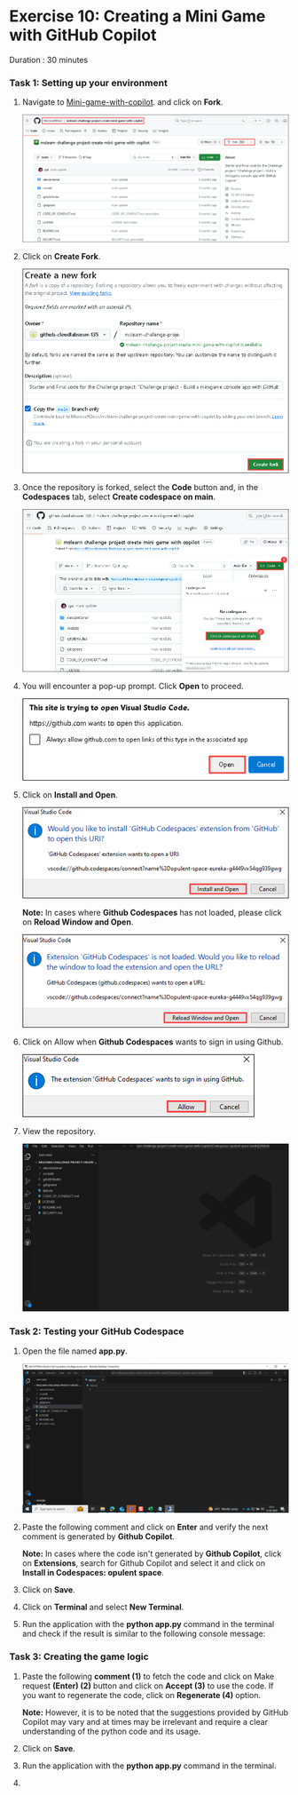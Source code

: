 # Exercise 10: Creating a Mini Game with GitHub Copilot

Duration : 30 minutes



### Task 1: Setting up your environment

1. Navigate to [Mini-game-with-copilot](https://github.com/MicrosoftDocs/mslearn-challenge-project-create-mini-game-with-copilot). and click on **Fork**.

   ![](../media/vs2.png)

1. Click on **Create Fork**.

   ![](../media/vs3.png)

1. Once the repository is forked, select the **Code** button and, in the **Codespaces** tab, select **Create codespace on main**.

   ![](../media/vs6.png)

1. You will encounter a pop-up prompt. Click **Open** to proceed.

   ![](../media/vs7.png)

1. Click on **Install and Open**.

   ![](../media/vs8.png)

     **Note:** In cases where **Github Codespaces** has not loaded, please click on **Reload Window and Open**.

   ![](../media/vs9.png)

1. Click on Allow when **Github Codespaces** wants to sign in using Github.

   ![](../media/vs10.png)

1. View the repository.

   ![](../media/vs11.png)

### Task 2: Testing your GitHub Codespace

1. Open the file named **app.py**.

   ![](../media/vs12.png)

1. Paste the following comment and click on **Enter** and verify the next comment is generated by **Github Copilot**.

      **Note:** In cases where the code isn't generated by **Github Copilot**, click on **Extensions**, search for Github Copilot and select it and click on **Install in Codespaces: opulent space**.

1. Click on **Save**.
   
1. Click on **Terminal** and select **New Terminal**.

1. Run the application with the **python app.py** command in the terminal and check if the result is similar to the following console message:


### Task 3: Creating the game logic

1. Paste the following **comment (1)** to fetch the code and click on Make request **(Enter) (2)** button and click on **Accept (3)** to use the code. If you want to regenerate the code, click on **Regenerate (4)** option.

   **Note:** However, it is to be noted that the suggestions provided by GitHub Copilot may vary and at times may be irrelevant and require a clear understanding of the python code and its usage.

1. Click on **Save**.

1. Run the application with the **python app.py** command in the terminal.

1. 
